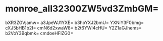 # monroe_all32300ZW5vd3ZmbGM=
bXR3ZGVjamw=
a3JpeWJ1YXE=
b3hoYXJ2bmU=
YXNiY3F0bmg=
cXJ5bHB1b2I=
cmN6d2xwaW8=
b2t6YWl4cHU=
Y2Z1aGJhems=
b2VoY3Bqbmk=
cmdoeHFlZG0=
